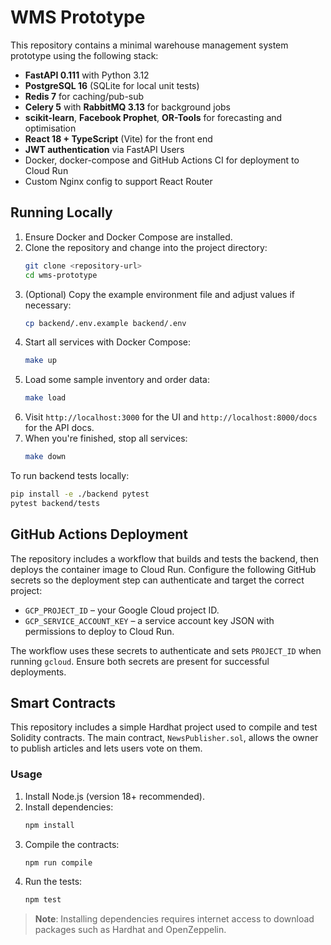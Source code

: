 # WMS Prototype

This repository contains a minimal warehouse management system prototype using the following stack:

- **FastAPI 0.111** with Python 3.12
- **PostgreSQL 16** (SQLite for local unit tests)
- **Redis 7** for caching/pub-sub
- **Celery 5** with **RabbitMQ 3.13** for background jobs
- **scikit-learn**, **Facebook Prophet**, **OR-Tools** for forecasting and optimisation
- **React 18 + TypeScript** (Vite) for the front end
- **JWT authentication** via FastAPI Users
- Docker, docker-compose and GitHub Actions CI for deployment to Cloud Run
- Custom Nginx config to support React Router

## Running Locally

1. Ensure Docker and Docker Compose are installed.
2. Clone the repository and change into the project directory:
   ```bash
   git clone <repository-url>
   cd wms-prototype
   ```
3. (Optional) Copy the example environment file and adjust values if necessary:
   ```bash
   cp backend/.env.example backend/.env
   ```
4. Start all services with Docker Compose:
   ```bash
   make up
   ```
5. Load some sample inventory and order data:
   ```bash
   make load
   ```
6. Visit `http://localhost:3000` for the UI and `http://localhost:8000/docs` for the API docs.
7. When you're finished, stop all services:
   ```bash
   make down
   ```

To run backend tests locally:
```bash
pip install -e ./backend pytest
pytest backend/tests
```

## GitHub Actions Deployment

The repository includes a workflow that builds and tests the backend, then
deploys the container image to Cloud Run. Configure the following GitHub
secrets so the deployment step can authenticate and target the correct
project:

- `GCP_PROJECT_ID` – your Google Cloud project ID.
- `GCP_SERVICE_ACCOUNT_KEY` – a service account key JSON with permissions to
  deploy to Cloud Run.

The workflow uses these secrets to authenticate and sets `PROJECT_ID` when
running `gcloud`. Ensure both secrets are present for successful deployments.

## Smart Contracts

This repository includes a simple Hardhat project used to compile and test Solidity contracts. The main contract, `NewsPublisher.sol`, allows the owner to publish articles and lets users vote on them.

### Usage

1. Install Node.js (version 18+ recommended).
2. Install dependencies:
   ```bash
   npm install
   ```
3. Compile the contracts:
   ```bash
   npm run compile
   ```
4. Run the tests:
   ```bash
   npm test
   ```

> **Note**: Installing dependencies requires internet access to download packages such as Hardhat and OpenZeppelin.
